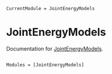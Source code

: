 ```@meta
CurrentModule = JointEnergyModels
```

# JointEnergyModels

Documentation for [JointEnergyModels](https://github.com/JuliaTrustworthyAI/JointEnergyModels.jl).

```@index
```

```@autodocs
Modules = [JointEnergyModels]
```
